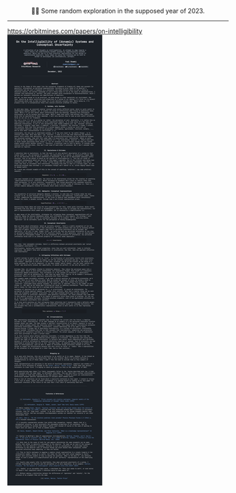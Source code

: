 <p align="center" width="100%">👋👋 Some random exploration in the supposed year of 2023.</p>

---

https://orbitmines.com/papers/on-intelligibility
![2022.On_the_Intelligibility_of_(dynamic)_Systems_and_Conceptual_Uncertainty.jpeg](https://github.com/orbitmines/.github/blob/main/profile/papers/2022.On_the_Intelligibility_of_(dynamic)_Systems_and_Conceptual_Uncertainty.jpeg)
